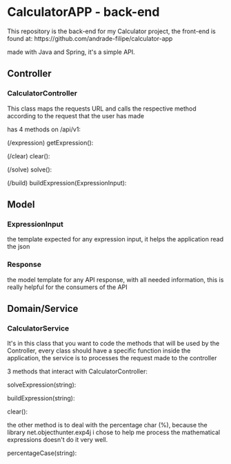 # CalculatorAPP - back-end
<p>This repository is the back-end for my Calculator project, the front-end is found at: https://github.com/andrade-filipe/calculator-app
</p>
<p>made with Java and Spring, it's a simple API.
</p>

## Controller

### CalculatorController
<p>This class maps the requests URL and calls the respective method according to the request that the user has made</p>

<p>has 4 methods on /api/v1:</p>
<p></p>
<p>(/expression) getExpression():</p>(/clear) clear():
<p>(/solve) solve():</p>
<p>(/build) buildExpression(ExpressionInput):</p>

## Model

### ExpressionInput
<p>the template expected for any expression input, it helps the application read the json</p>

### Response
<p>the model template for any API response, with all needed information, this is really helpful for the consumers of the API</p>

## Domain/Service

### CalculatorService
<p>It's in this class that you want to code the methods that will be used by the Controller, every class should have a specific function inside the application, the service is to processes the request made to the controller
</p>
<p>3 methods that interact with CalculatorController:</p>
<p>solveExpression(string):</p>
<p>buildExpression(string):</p>
<p>clear():</p>

<p>the other method is to deal with the percentage char (%), because the library net.objecthunter.exp4j i chose to help me process the mathematical expressions doesn't do it very well.</p>
<p>percentageCase(string):</p>
